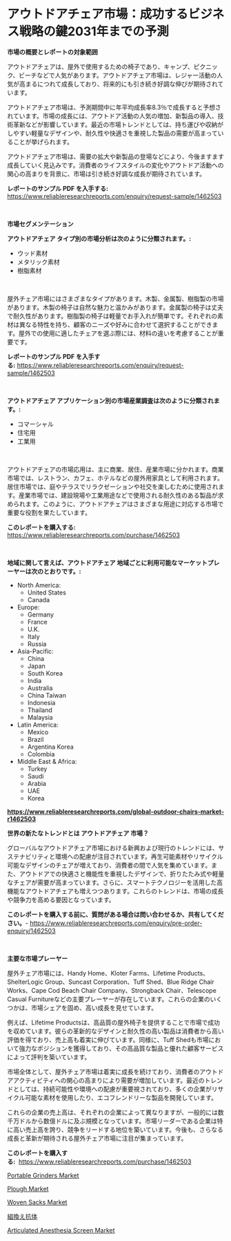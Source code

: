 <p><h1>アウトドアチェア市場：成功するビジネス戦略の鍵2031年までの予測</h1></p><p><strong>市場の概要とレポートの対象範囲</strong></p>
<p><p>アウトドアチェアは、屋外で使用するための椅子であり、キャンプ、ピクニック、ビーチなどで人気があります。アウトドアチェア市場は、レジャー活動の人気が高まるにつれて成長しており、将来的にも引き続き好調な伸びが期待されています。</p><p>アウトドアチェア市場は、予測期間中に年平均成長率8.3％で成長すると予想されています。市場の成長には、アウトドア活動の人気の増加、新製品の導入、技術革新などが影響しています。最近の市場トレンドとしては、持ち運びや収納がしやすい軽量なデザインや、耐久性や快適さを重視した製品の需要が高まっていることが挙げられます。</p><p>アウトドアチェア市場は、需要の拡大や新製品の登場などにより、今後ますます成長していく見込みです。消費者のライフスタイルの変化やアウトドア活動への関心の高まりを背景に、市場は引き続き好調な成長が期待されています。</p></p>
<p><strong>レポートのサンプル PDF を入手する:</strong> <a href="https://www.reliableresearchreports.com/enquiry/request-sample/1462503">https://www.reliableresearchreports.com/enquiry/request-sample/1462503</a></p>
<p>&nbsp;</p>
<p><strong>市場セグメンテーション</strong></p>
<p><strong>アウトドアチェア タイプ別の市場分析は次のように分類されます。:</strong></p>
<p><ul><li>ウッド素材</li><li>メタリック素材</li><li>樹脂素材</li></ul></p>
<p>&nbsp;</p>
<p><p>屋外チェア市場にはさまざまなタイプがあります。木製、金属製、樹脂製の市場があります。木製の椅子は自然な魅力と温かみがあります。金属製の椅子は丈夫で耐久性があります。樹脂製の椅子は軽量でお手入れが簡単です。それぞれの素材は異なる特性を持ち、顧客のニーズや好みに合わせて選択することができます。屋外での使用に適したチェアを選ぶ際には、材料の違いを考慮することが重要です。</p></p>
<p><strong>レポートのサンプル PDF を入手する:</strong>&nbsp;<a href="https://www.reliableresearchreports.com/enquiry/request-sample/1462503">https://www.reliableresearchreports.com/enquiry/request-sample/1462503</a></p>
<p>&nbsp;</p>
<p><strong> アウトドアチェア アプリケーション別の市場産業調査は次のように分類されます。:</strong></p>
<p><ul><li>コマーシャル</li><li>住宅用</li><li>工業用</li></ul></p>
<p>&nbsp;</p>
<p><p>アウトドアチェアの市場応用は、主に商業、居住、産業市場に分かれます。商業市場では、レストラン、カフェ、ホテルなどの屋外用家具として利用されます。居住市場では、庭やテラスでリラクゼーションや社交を楽しむために使用されます。産業市場では、建設現場や工業用途などで使用される耐久性のある製品が求められます。このように、アウトドアチェアはさまざまな用途に対応する市場で重要な役割を果たしています。</p></p>
<p><strong>このレポートを購入する:</strong>&nbsp; <a href="https://www.reliableresearchreports.com/purchase/1462503">https://www.reliableresearchreports.com/purchase/1462503</a></p>
<p>&nbsp;</p>
<p><strong>地域に関して言えば、アウトドアチェア 地域ごとに利用可能なマーケットプレーヤーは次のとおりです。:</strong></p>
<p><ul>
    <li>
        North America:
        <ul>
            <li>United States</li>
            <li>Canada</li>
        </ul>
    </li>
    <li>
        Europe:
        <ul>
            <li>Germany</li>
            <li>France</li>
            <li>U.K.</li>
            <li>Italy</li>
            <li>Russia</li>
        </ul>
    </li>
    <li>
        Asia-Pacific:
        <ul>
            <li>China</li>
            <li>Japan</li>
            <li>South Korea</li>
            <li>India</li>
            <li>Australia</li>
            <li>China Taiwan</li>
            <li>Indonesia</li>
            <li>Thailand</li>
            <li>Malaysia</li>
        </ul>
    </li>
    <li>
        Latin America:
        <ul>
            <li>Mexico</li>
            <li>Brazil</li>
            <li>Argentina Korea</li>
            <li>Colombia</li>
        </ul>
    </li>
    <li>
        Middle East & Africa:
        <ul>
            <li>Turkey</li>
            <li>Saudi</li>
            <li>Arabia</li>
            <li>UAE</li>
            <li>Korea</li>
        </ul>
    </li>
    </ul></p>
<p><strong><a href="https://www.reliableresearchreports.com/global-outdoor-chairs-market-r1462503">https://www.reliableresearchreports.com/global-outdoor-chairs-market-r1462503</a></strong>&nbsp;</p>
<p><strong>世界の新たなトレンドとは アウトドアチェア 市場？</strong></p>
<p><p>グローバルなアウトドアチェア市場における新興および現行のトレンドには、サステナビリティと環境への配慮が注目されています。再生可能素材やリサイクル可能なデザインのチェアが増えており、消費者の間で人気を集めています。また、アウトドアでの快適さと機能性を重視したデザインで、折りたたみ式や軽量なチェアが需要が高まっています。さらに、スマートテクノロジーを活用した高機能なアウトドアチェアも増えつつあります。これらのトレンドは、市場の成長や競争力を高める要因となっています。</p></p>
<p><strong>このレポートを購入する前に、質問がある場合は問い合わせるか、共有してください。</strong>- <a href="https://www.reliableresearchreports.com/enquiry/pre-order-enquiry/1462503">https://www.reliableresearchreports.com/enquiry/pre-order-enquiry/1462503</a></p>
<p>&nbsp;</p>
<p><strong>主要な市場プレーヤー</strong></p>
<p><p>屋外チェア市場には、Handy Home、Kloter Farms、Lifetime Products、ShelterLogic Group、Suncast Corporation、Tuff Shed、Blue Ridge Chair Works、Cape Cod Beach Chair Company、Strongback Chair、Telescope Casual Furnitureなどの主要プレーヤーが存在しています。これらの企業のいくつかは、市場シェアを固め、高い成長を見せています。</p><p>例えば、Lifetime Productsは、高品質の屋外椅子を提供することで市場で成功を収めています。彼らの革新的なデザインと耐久性の高い製品は消費者から高い評価を得ており、売上高も着実に伸びています。同様に、Tuff Shedも市場において強力なポジションを獲得しており、その高品質な製品と優れた顧客サービスによって評判を築いています。</p><p>市場全体として、屋外チェア市場は着実に成長を続けており、消費者のアウトドアアクティビティへの関心の高まりにより需要が増加しています。最近のトレンドとしては、持続可能性や環境への配慮が重要視されており、多くの企業がリサイクル可能な素材を使用したり、エコフレンドリーな製品を開発しています。</p><p>これらの企業の売上高は、それぞれの企業によって異なりますが、一般的には数千万ドルから数億ドルに及ぶ規模となっています。市場リーダーである企業は特に高い売上高を誇り、競争をリードする地位を築いています。今後も、さらなる成長と革新が期待される屋外チェア市場に注目が集まっています。</p></p>
<p><strong>このレポートを購入する:</strong>&nbsp;&nbsp;<a href="https://www.reliableresearchreports.com/purchase/1462503">https://www.reliableresearchreports.com/purchase/1462503</a></p>
<p><p><a href="https://github.com/gdfhhhj/Market-Research-Report-List-4/blob/main/portable-grinders-market.md">Portable Grinders Market</a></p><p><a href="https://unruly-ladybug-44b.notion.site/Plough-Market-Insights-into-Market-CAGR-Market-Trends-and-Growth-Strategies-0a6c5f64c17b437ba765db1061be943e">Plough Market</a></p><p><a href="https://issuu.com/reportprime-2/docs/woven-sacks-market-size-2030.pptx">Woven Sacks Market</a></p><p><a href="https://github.com/ihabdkwlxs948/Market-Research-Report-List-1/blob/main/670350630037.md">組換え抗体</a></p><p><a href="https://www.linkedin.com/pulse/articulated-anesthesia-screen-market-insight-trends-growth-qln9e?trackingId=xLxDX9BfAiy2MEoWTVk3UQ%3D%3D">Articulated Anesthesia Screen Market</a></p></p>
